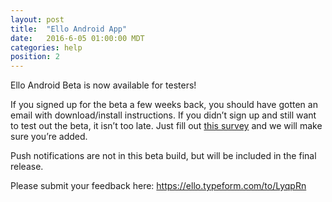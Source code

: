 ```yaml
---
layout: post
title:  "Ello Android App"
date:   2016-6-05 01:00:00 MDT
categories: help
position: 2
---
```


Ello Android Beta is now available for testers!

If you signed up for the beta a few weeks back, you should have gotten an email with download/install instructions. If you didn’t sign up and still want to test out the beta, it isn’t too late. Just fill out [this survey](https://ello.typeform.com/to/EsWg5k) and we will make sure you’re added.

Push notifications are not in this beta build, but will be included in the final release.

Please submit your feedback here: 
https://ello.typeform.com/to/LyqpRn
